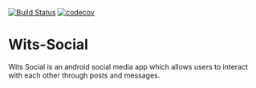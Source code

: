 [![Build Status](https://app.travis-ci.com/Rofhiwa67/Wits-Social.svg?branch=main)](https://app.travis-ci.com/Rofhiwa67/Wits-Social) [![codecov](https://codecov.io/gh/codecov/uploader/branch/master/graph/badge.svg?token=X1gImxfIya)](https://codecov.io/gh/codecov/uploader)

# Wits-Social
Wits Social is an android social media app which allows users to interact with each other through posts and messages.

